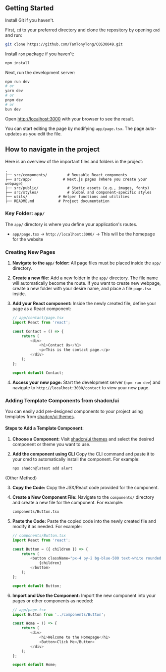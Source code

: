 ## Getting Started

Install Git if you haven't.

First, ``cd`` to your preferred directory and clone the repository by opening ``cmd`` and run:

```bash
git clone https://github.com/TamTonyTong/COS30049.git
```

Install ``npm`` package if you haven't:

```bash
npm install
```

Next, run the development server:

```bash
npm run dev
# or
yarn dev
# or
pnpm dev
# or
bun dev
```

Open [http://localhost:3000](http://localhost:3000) with your browser to see the result.

You can start editing the page by modifying `app/page.tsx`. The page auto-updates as you edit the file.

## How to navigate in the project

Here is an overview of the important files and folders in the project:

```
.
├── src/components/         # Reusable React components
├── src/app/              # Next.js pages (Where you create your webpage)
├── src/public/             # Static assets (e.g., images, fonts)
├── src/styles/             # Global and component-specific styles
├── utils/              # Helper functions and utilities
├── README.md           # Project documentation
```
### Key Folder: `app/`

The `app/` directory is where you define your application's routes.

- `app/page.tsx` → `http://localhost:3000/`
-> This will be the homepage for the website

### Creating New Pages

1. **Navigate to the `app/` folder:**
   All page files must be placed inside the `app/` directory.
   

3. **Create a new file:**
   Add a new folder in the `app/` directory. The file name will automatically become the route.
   If you want to create new webpage, create a new folder with your desire name, and place a file `page.tsx` inside.
   
5. **Add your React component:**
   Inside the newly created file, define your page as a React component:
   ```javascript
   // app/contact/page.tsx
   import React from 'react';

   const Contact = () => {
       return (
           <div>
               <h1>Contact Us</h1>
               <p>This is the contact page.</p>
           </div>
       );
   };

   export default Contact;
   ```
6. **Access your new page:**
   Start the development server (`npm run dev`) and navigate to `http://localhost:3000/contact` to view your new page.


### Adding Template Components from shadcn/ui

You can easily add pre-designed components to your project using templates from [shadcn/ui themes](https://ui.shadcn.com/themes).

#### Steps to Add a Template Component:

1. **Choose a Component:**
   Visit [shadcn/ui themes](https://ui.shadcn.com/themes) and select the desired component or theme you want to use.

2. **Add the component using CLI**
   Copy the CLI command and paste it to your cmd to automatically install the component. For example:
   ```bash
   npx shadcn@latest add alert
   ```
(Other Method)

3. **Copy the Code:**
   Copy the JSX/React code provided for the component.

4. **Create a New Component File:**
   Navigate to the `components/` directory and create a new file for the component. For example:
   ```bash
   components/Button.tsx
   ```

5. **Paste the Code:**
   Paste the copied code into the newly created file and modify it as needed. For example:
   ```javascript
   // components/Button.tsx
   import React from 'react';

   const Button = ({ children }) => {
       return (
           <button className="px-4 py-2 bg-blue-500 text-white rounded">
               {children}
           </button>
       );
   };

   export default Button;
   ```

6. **Import and Use the Component:**
   Import the new component into your pages or other components as needed:
   ```javascript
   // app/page.tsx
   import Button from '../components/Button';

   const Home = () => {
       return (
           <div>
               <h1>Welcome to the Homepage</h1>
               <Button>Click Me</Button>
           </div>
       );
   };

   export default Home;
   ```
